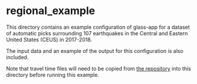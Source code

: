 # regional_example

This directory contains an example configuration of glass-app for a dataset of
automatic picks surrounding 107 earthquakes in the Central and Eastern United
States (CEUS) in 2017-2018.

The input data and an example of the output for this configuration is also
included.

Note that travel time files will need to be copied from [the repository](https://github.com/usgs/neic-glass3/tree/master/glasscore/traveltime/tt-files)
into this directory before running this example.
